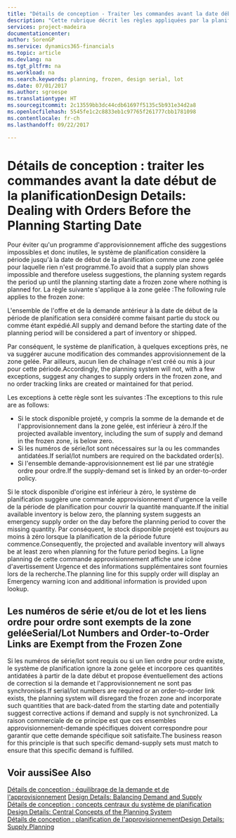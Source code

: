 ```yaml
---
title: "Détails de conception - Traiter les commandes avant la date début de la planification | Microsoft Docs"
description: "Cette rubrique décrit les règles appliquées par la planification aux commandes dans la zone gelée."
services: project-madeira
documentationcenter: 
author: SorenGP
ms.service: dynamics365-financials
ms.topic: article
ms.devlang: na
ms.tgt_pltfrm: na
ms.workload: na
ms.search.keywords: planning, frozen, design serial, lot
ms.date: 07/01/2017
ms.author: sgroespe
ms.translationtype: HT
ms.sourcegitcommit: 2c13559bb3dc44cdb61697f5135c5b931e34d2a8
ms.openlocfilehash: 5545fe1c2c8833eb1c97765f261777cbb1781098
ms.contentlocale: fr-ch
ms.lasthandoff: 09/22/2017

---
```

# <a name="design-details-dealing-with-orders-before-the-planning-starting-date"></a><span data-ttu-id="5f024-103">Détails de conception : traiter les commandes avant la date début de la planification</span><span class="sxs-lookup"><span data-stu-id="5f024-103">Design Details: Dealing with Orders Before the Planning Starting Date</span></span>
<span data-ttu-id="5f024-104">Pour éviter qu'un programme d'approvisionnement affiche des suggestions impossibles et donc inutiles, le système de planification considère la période jusqu'à la date de début de la planification comme une zone gelée pour laquelle rien n'est programmé.</span><span class="sxs-lookup"><span data-stu-id="5f024-104">To avoid that a supply plan shows impossible and therefore useless suggestions, the planning system regards the period up until the planning starting date a frozen zone where nothing is planned for.</span></span> <span data-ttu-id="5f024-105">La règle suivante s'applique à la zone gelée :</span><span class="sxs-lookup"><span data-stu-id="5f024-105">The following rule applies to the frozen zone:</span></span>  
  
<span data-ttu-id="5f024-106">L'ensemble de l'offre et de la demande antérieur à la date de début de la période de planification sera considéré comme faisant partie du stock ou comme étant expédié.</span><span class="sxs-lookup"><span data-stu-id="5f024-106">All supply and demand before the starting date of the planning period will be considered a part of inventory or shipped.</span></span>  
  
<span data-ttu-id="5f024-107">Par conséquent, le système de planification, à quelques exceptions près, ne va suggérer aucune modification des commandes approvisionnement de la zone gelée. Par ailleurs, aucun lien de chaînage n'est créé ou mis à jour pour cette période.</span><span class="sxs-lookup"><span data-stu-id="5f024-107">Accordingly, the planning system will not, with a few exceptions, suggest any changes to supply orders in the frozen zone, and no order tracking links are created or maintained for that period.</span></span>  
  
<span data-ttu-id="5f024-108">Les exceptions à cette règle sont les suivantes :</span><span class="sxs-lookup"><span data-stu-id="5f024-108">The exceptions to this rule are as follows:</span></span>  
  
* <span data-ttu-id="5f024-109">Si le stock disponible projeté, y compris la somme de la demande et de l'approvisionnement dans la zone gelée, est inférieur à zéro.</span><span class="sxs-lookup"><span data-stu-id="5f024-109">If the projected available inventory, including the sum of supply and demand in the frozen zone, is below zero.</span></span>  
* <span data-ttu-id="5f024-110">Si les numéros de série/lot sont nécessaires sur la ou les commandes antidatées.</span><span class="sxs-lookup"><span data-stu-id="5f024-110">If serial/lot numbers are required on the backdated order(s).</span></span>  
* <span data-ttu-id="5f024-111">Si l'ensemble demande-approvisionnement est lié par une stratégie ordre pour ordre.</span><span class="sxs-lookup"><span data-stu-id="5f024-111">If the supply-demand set is linked by an order-to-order policy.</span></span>  
  
<span data-ttu-id="5f024-112">Si le stock disponible d'origine est inférieur à zéro, le système de planification suggère une commande approvisionnement d'urgence la veille de la période de planification pour couvrir la quantité manquante.</span><span class="sxs-lookup"><span data-stu-id="5f024-112">If the initial available inventory is below zero, the planning system suggests an emergency supply order on the day before the planning period to cover the missing quantity.</span></span> <span data-ttu-id="5f024-113">Par conséquent, le stock disponible projeté est toujours au moins à zéro lorsque la planification de la période future commence.</span><span class="sxs-lookup"><span data-stu-id="5f024-113">Consequently, the projected and available inventory will always be at least zero when planning for the future period begins.</span></span> <span data-ttu-id="5f024-114">La ligne planning de cette commande approvisionnement affiche une icône d'avertissement Urgence et des informations supplémentaires sont fournies lors de la recherche.</span><span class="sxs-lookup"><span data-stu-id="5f024-114">The planning line for this supply order will display an Emergency warning icon and additional information is provided upon lookup.</span></span>  
  
## <a name="seriallot-numbers-and-order-to-order-links-are-exempt-from-the-frozen-zone"></a><span data-ttu-id="5f024-115">Les numéros de série et/ou de lot et les liens ordre pour ordre sont exempts de la zone gelée</span><span class="sxs-lookup"><span data-stu-id="5f024-115">Serial/Lot Numbers and Order-to-Order Links are Exempt from the Frozen Zone</span></span>  
<span data-ttu-id="5f024-116">Si les numéros de série/lot sont requis ou si un lien ordre pour ordre existe, le système de planification ignore la zone gelée et incorpore ces quantités antidatées à partir de la date début et propose éventuellement des actions de correction si la demande et l'approvisionnement ne sont pas synchronisés.</span><span class="sxs-lookup"><span data-stu-id="5f024-116">If serial/lot numbers are required or an order-to-order link exists, the planning system will disregard the frozen zone and incorporate such quantities that are back-dated from the starting date and potentially suggest corrective actions if demand and supply is not synchronized.</span></span> <span data-ttu-id="5f024-117">La raison commerciale de ce principe est que ces ensembles approvisionnement-demande spécifiques doivent correspondre pour garantir que cette demande spécifique soit satisfaite.</span><span class="sxs-lookup"><span data-stu-id="5f024-117">The business reason for this principle is that such specific demand-supply sets must match to ensure that this specific demand is fulfilled.</span></span>  
  
## <a name="see-also"></a><span data-ttu-id="5f024-118">Voir aussi</span><span class="sxs-lookup"><span data-stu-id="5f024-118">See Also</span></span>  
<span data-ttu-id="5f024-119">[Détails de conception : équilibrage de la demande et de l'approvisionnement](design-details-balancing-demand-and-supply.md) </span><span class="sxs-lookup"><span data-stu-id="5f024-119">[Design Details: Balancing Demand and Supply](design-details-balancing-demand-and-supply.md) </span></span>  
<span data-ttu-id="5f024-120">[Détails de conception : concepts centraux du système de planification](design-details-central-concepts-of-the-planning-system.md) </span><span class="sxs-lookup"><span data-stu-id="5f024-120">[Design Details: Central Concepts of the Planning System](design-details-central-concepts-of-the-planning-system.md) </span></span>  
[<span data-ttu-id="5f024-121">Détails de conception : planification de l'approvisionnement</span><span class="sxs-lookup"><span data-stu-id="5f024-121">Design Details: Supply Planning</span></span>](design-details-supply-planning.md)
